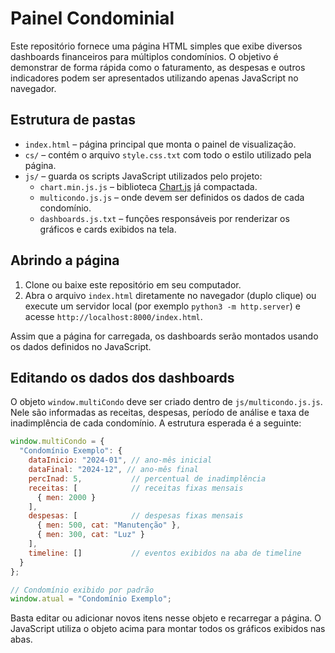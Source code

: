 # Painel Condominial

Este repositório fornece uma página HTML simples que exibe diversos dashboards financeiros para múltiplos condomínios. O objetivo é demonstrar de forma rápida como o faturamento, as despesas e outros indicadores podem ser apresentados utilizando apenas JavaScript no navegador.

## Estrutura de pastas

- `index.html` – página principal que monta o painel de visualização.
- `cs/` – contém o arquivo `style.css.txt` com todo o estilo utilizado pela página.
- `js/` – guarda os scripts JavaScript utilizados pelo projeto:
  - `chart.min.js.js` – biblioteca [Chart.js](https://www.chartjs.org/) já compactada.
  - `multicondo.js.js` – onde devem ser definidos os dados de cada condomínio.
  - `dashboards.js.txt` – funções responsáveis por renderizar os gráficos e cards exibidos na tela.

## Abrindo a página

1. Clone ou baixe este repositório em seu computador.
2. Abra o arquivo `index.html` diretamente no navegador (duplo clique) ou execute um servidor local (por exemplo `python3 -m http.server`) e acesse `http://localhost:8000/index.html`.

Assim que a página for carregada, os dashboards serão montados usando os dados definidos no JavaScript.

## Editando os dados dos dashboards

O objeto `window.multiCondo` deve ser criado dentro de `js/multicondo.js.js`. Nele são informadas as receitas, despesas, período de análise e taxa de inadimplência de cada condomínio. A estrutura esperada é a seguinte:

```javascript
window.multiCondo = {
  "Condomínio Exemplo": {
    dataInicio: "2024-01", // ano-mês inicial
    dataFinal: "2024-12", // ano-mês final
    percInad: 5,           // percentual de inadimplência
    receitas: [            // receitas fixas mensais
      { men: 2000 }
    ],
    despesas: [            // despesas fixas mensais
      { men: 500, cat: "Manutenção" },
      { men: 300, cat: "Luz" }
    ],
    timeline: []           // eventos exibidos na aba de timeline
  }
};

// Condomínio exibido por padrão
window.atual = "Condomínio Exemplo";
```

Basta editar ou adicionar novos itens nesse objeto e recarregar a página. O JavaScript utiliza o objeto acima para montar todos os gráficos exibidos nas abas.
